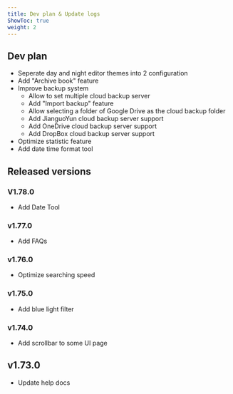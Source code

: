```yaml
---
title: Dev plan & Update logs
ShowToc: true
weight: 2
---
```


## Dev plan

- Seperate day and night editor themes into 2 configuration
- Add "Archive book" feature
- Improve backup system
    - Allow to set multiple cloud backup server
    - Add "Import backup" feature
    - Allow selecting a folder of Google Drive as the cloud backup folder
    - Add JianguoYun cloud backup server support
    - Add OneDrive cloud backup server support
    - Add DropBox cloud backup server support
- Optimize statistic feature
- Add date time format tool

## Released versions

### V1.78.0

- Add Date Tool

### v1.77.0

- Add FAQs

### v1.76.0

- Optimize searching speed

### v1.75.0

- Add blue light filter

### v1.74.0

- Add scrollbar to some UI page

## v1.73.0

- Update help docs
